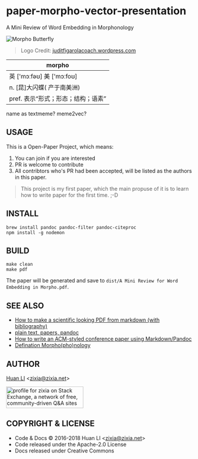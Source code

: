 # paper-morpho-vector-presentation

A Mini Review of Word Embedding in Morphonology

![Morpho Butterfly](https://zixia.github.io/paper-morpho-vector-presentation/images/morpho-logo.png)
> Logo Credit: [juditfigarolacoach.wordpress.com](https://juditfigarolacoach.wordpress.com/2017/05/19/a-puerto/)

| morpho |
| ------ |
| 英 ['mɔːfəʊ] 美 ['mɔːfoʊ] |
| n. [昆]大闪蝶( 产于南美洲) |
| pref. 表示“形式；形态；结构；语素” |

name as textmeme? meme2vec?

## USAGE

This is a Open-Paper Project, which means:

1. You can join if you are interested
1. PR is welcome to contribute
1. All contribtors who's PR had been accepted, will be listed as the authors in this paper.

> This project is my first paper, which the main propuse of it is to learn how to write paper for the first time. ;-D

## INSTALL

```shell
brew install pandoc pandoc-filter pandoc-citeproc
npm install -g nodemon
```

## BUILD

```shell
make clean
make pdf
```

The paper will be generated and save to `dist/A Mini Review for Word Embedding in Morpho.pdf`.

## SEE ALSO

- [How to make a scientific looking PDF from markdown (with bibliography)](https://gist.github.com/maxogden/97190db73ac19fc6c1d9beee1a6e4fc8)
- [plain text, papers, pandoc](https://kieranhealy.org/blog/archives/2014/01/23/plain-text/)
- [How to write an ACM-styled conference paper using Markdown/Pandoc](https://ineed.coffee/4008/how-to-write-an-acm-styled-conference-paper-using-markdownpandoc/)
- [Defination Morpho(pho)nology](http://www.ello.uos.de/field.php/EarlyModernEnglish/DefinitionMorphonology)

## AUTHOR

[Huan LI](http://linkedin.com/in/zixia) \<zixia@zixia.net\>

<a href="https://stackexchange.com/users/265499">
  <img src="https://stackexchange.com/users/flair/265499.png" width="208" height="58" alt="profile for zixia on Stack Exchange, a network of free, community-driven Q&amp;A sites" title="profile for zixia on Stack Exchange, a network of free, community-driven Q&amp;A sites">
</a>

## COPYRIGHT & LICENSE

* Code & Docs © 2016-2018 Huan LI \<zixia@zixia.net\>
* Code released under the Apache-2.0 License
* Docs released under Creative Commons
